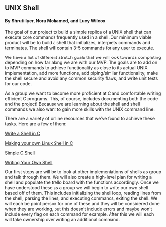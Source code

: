 ## UNIX Shell
#### By Shruti Iyer, Nora Mohamed, and Lucy Wilcox

The goal of our project to build a simple replica of a UNIX shell that can execute core commands frequently used in a shell. Our minimum viable product will be to build a shell that initializes, interprets commands and terminates. The shell will contain 3-5 commands for any user to execute.

We have a list of different stretch goals that we will look towards completing depending on how far along we are with our MVP. The goals are to add on to MVP commands to achieve functionality as close to its actual UNIX implementation, add more functions, add piping/similar functionality, make the shell secure and avoid any common security flaws, and write unit tests for our code.

As a group we want to become more proficient at C and comfortable writing efficient C programs. This, of course, includes documenting both the code and the project! Because we are learning about the shell and shell commands we also want to gain more skills with the UNIX command line.

There are a variety of online resources that we’ve found to achieve these tasks. Here are a few of them:

[Write a Shell in C](https://brennan.io/2015/01/16/write-a-shell-in-c/)

[Making your own Linux Shell in C](https://www.geeksforgeeks.org/making-linux-shell-c/)

[Simple C Shell](https://github.com/jmreyes/simple-c-shell)

[Writing Your Own Shell](https://www.cs.purdue.edu/homes/grr/SystemsProgrammingBook/Book/Chapter5-WritingYourOwnShell.pdf)

Our first steps are will be to look at other implementations of shells as group and talk through them. We will also create a high-level plan for writing a shell and populate the trello board with the functions accordingly. Once we have understood these as a group we will begin to write our own shell based off of them. This includes initializing the shell loop, reading lines from the shell, parsing the lines, and executing commands, exiting the shell. We will each be point person for one of these and they will be considered done when they are working, but this doesn’t include errors and maybe won’t include every flag on each command for example. After this we will each will take ownership over writing an additional command.

